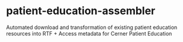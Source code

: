 # patient-education-assembler
Automated download and transformation of existing patient education resources into RTF + Access metadata for Cerner Patient Education
